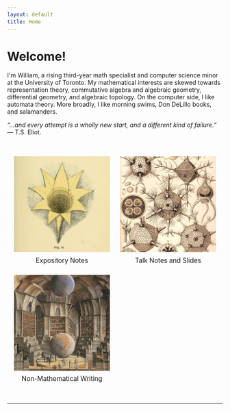 ```yaml
---
layout: default
title: Home
---
```


# Welcome!
<p class="introduction"> I'm William, a rising third-year math specialist and computer science minor at the University of Toronto. My mathematical interests are skewed towards representation theory, commutative algebra and algebraic geometry, differential geometry, and algebraic topology. On the computer side, I like automata theory. More broadly, I like morning swims, Don DeLillo books, and salamanders.</p>

<p class="introduction"><i>&ldquo;...and every attempt is a wholly new start, and a different kind of failure.&rdquo;</i> — T.S. Eliot.</p>

<div style="max-width: 960px; margin: 3rem auto; padding: 0 1rem;">
  <div style="
    display: grid;
    grid-template-columns: repeat(auto-fit, minmax(200px, 1fr));
    gap: 1.5rem;
  ">
    <a href="/math.html" style="text-align: center; text-decoration: none; color: inherit;">
      <div class="card-container">
        <img src="/assets/images/expos.png" alt="Benjamin Betts">
      </div>
      <div style="margin-top: 0.4rem; font-size: 0.95rem;">Expository Notes</div>
    </a>
    <a href="/talks.html" style="text-align: center; text-decoration: none; color: inherit;">
      <div class="card-container">
        <img src="/assets/images/talks.jpg" alt="Poincaré Homology Sphere">
      </div>
      <div style="margin-top: 0.4rem; font-size: 0.95rem;">Talk Notes and Slides</div>
    </a>
    <a href="/nonmath.html" style="text-align: center; text-decoration: none; color: inherit;">
      <div class="card-container">
        <img src="/assets/images/nonmath.jpg" alt="Library of Babel">
      </div>
      <div style="margin-top: 0.4rem; font-size: 0.95rem;">Non-Mathematical Writing</div>
    </a>
  </div>
</div>

---